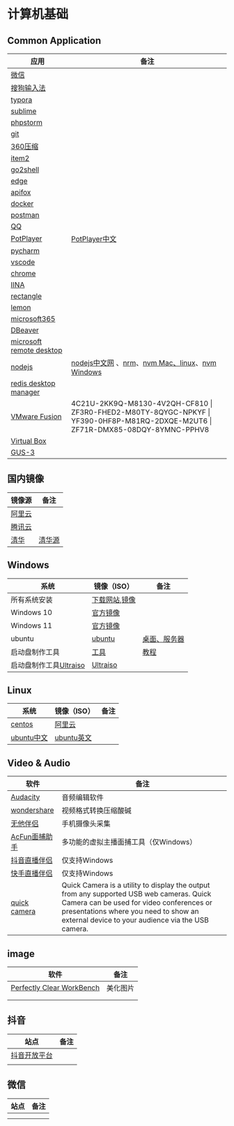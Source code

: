 # 计算机基础

## Common Application

| 应用                                                                                                  | 备注                                                                                                                                                                                     |
| ----------------------------------------------------------------------------------------------------- | ---------------------------------------------------------------------------------------------------------------------------------------------------------------------------------------- |
| [微信](https://weixin.qq.com/)                                                                        |                                                                                                                                                                                          |
| [搜狗输入法](https://shurufa.sogou.com/)                                                              |                                                                                                                                                                                          |
| [typora](https://www.typora.net/)                                                                     |                                                                                                                                                                                          |
| [sublime](https://www.sublimetext.com/download)                                                       |                                                                                                                                                                                          |
| [phpstorm](https://www.jetbrains.com.cn/phpstorm/download/)                                           |                                                                                                                                                                                          |
| [git](https://git-scm.com/download/win)                                                               |                                                                                                                                                                                          |
| [360压缩](https://yasuo.360.cn/)                                                                      |                                                                                                                                                                                          |
| [item2](https://iterm2.com/)                                                                          |                                                                                                                                                                                          |
| [go2shell](https://zipzapmac.com/Go2Shell)                                                            |                                                                                                                                                                                          |
| [edge](https://www.microsoft.com/zh-cn/edge/download?form=MA13FJ)                                     |                                                                                                                                                                                          |
| [apifox](https://www.baidu.com/s?ie=UTF-8&wd=apifox)                                                  |                                                                                                                                                                                          |
| [docker](https://www.docker.com/products/docker-desktop/)                                             |                                                                                                                                                                                          |
| [postman](https://www.postman.com/)                                                                   |                                                                                                                                                                                          |
| [QQ](https://im.qq.com/index/)                                                                        |                                                                                                                                                                                          |
| [PotPlayer](https://potplayer.tv/)                                                                    | [PotPlayer中文](https://potplayer.knkjnb.cn/index.html)                                                                                                                                  |
| [pycharm](https://www.jetbrains.com/pycharm/download/)                                                |                                                                                                                                                                                          |
| [vscode](https://code.visualstudio.com/)                                                              |                                                                                                                                                                                          |
| [chrome](https://www.google.cn/chrome/index.html)                                                     |                                                                                                                                                                                          |
| [IINA](https://www.iina.io/)                                                                          |                                                                                                                                                                                          |
| [rectangle](https://www.rectangleapp.com/)                                                            |                                                                                                                                                                                          |
| [lemon](https://lemon.qq.com/)                                                                        |                                                                                                                                                                                          |
| [microsoft365](https://www.microsoft.com/en-us/microsoft-365/download-office#download)                |                                                                                                                                                                                          |
| [DBeaver](https://dbeaver.io/download/)                                                               |                                                                                                                                                                                          |
| [microsoft remote desktop](https://apps.apple.com/us/app/microsoft-remote-desktop/id1295203466?mt=12) |                                                                                                                                                                                          |
| [nodejs](https://nodejs.org/en)                                                                       | [nodejs中文网](https://www.nodeapp.cn/) 、[nrm](https://github.com/Pana/nrm)、[nvm Mac、linux](https://github.com/nvm-sh/nvm)、[nvm Windows](https://github.com/coreybutler/nvm-windows) |
| [redis desktop manager](https://redis.io/insight/#insight-form)                                       |                                                                                                                                                                                          |
| [VMware Fusion](https://www.vmware.com/products/fusion/fusion-evaluation.html)                        | 4C21U-2KK9Q-M8130-4V2QH-CF810 \| ZF3R0-FHED2-M80TY-8QYGC-NPKYF \| YF390-0HF8P-M81RQ-2DXQE-M2UT6 \| ZF71R-DMX85-08DQY-8YMNC-PPHV8                                                         |
| [Virtual Box](https://www.virtualbox.org/wiki/Downloads)                                              |                                                                                                                                                                                          |
| [GUS-3](https://www.gns3.com/software/download)                                                       |                                                                                                                                                                                          |

## 国内镜像

| 镜像源                                         | 备注                        |
| ---------------------------------------------- | --------------------------- |
| [阿里云](https://developer.aliyun.com/mirror/) |                             |
| [腾讯云](https://mirrors.cloud.tencent.com/)   |                             |
| [清华](https://mirrors.tuna.tsinghua.edu.cn/)  | [清华源](https://tuna.moe/) |

## Windows

| 系统                                                          | 镜像（ISO）                                                                                                                                                                                                                                           | 备注                                                                       |
| ------------------------------------------------------------- | ----------------------------------------------------------------------------------------------------------------------------------------------------------------------------------------------------------------------------------------------------- | -------------------------------------------------------------------------- |
| 所有系统安装                                                  | [下载网站](https://support.microsoft.com/zh-cn/windows/%E5%88%9B%E5%BB%BA%E9%80%82%E7%94%A8%E4%BA%8E-windows-%E7%9A%84%E5%AE%89%E8%A3%85%E4%BB%8B%E8%B4%A8-99a58364-8c02-206f-aa6f-40c3b507420d),[镜像](https://www.microsoft.com/software-download/) |                                                                            |
| Windows 10                                                    | [官方镜像](https://www.microsoft.com/zh-cn/software-download/windows10ISO?4cd9df4f-deef-4431-9497-a04303f34986=True)                                                                                                                                  |                                                                            |
| Windows 11                                                    | [官方镜像](https://www.microsoft.com/en-us/software-download/windows11)                                                                                                                                                                               |                                                                            |
| ubuntu                                                        | [ubuntu](https://cn.ubuntu.com/download/desktop)                                                                                                                                                                                                      | [桌面、服务器](https://cn.ubuntu.com/download/alternative-downloads)       |
| 启动盘制作工具                                                | [工具](https://www.microsoft.com/zh-cn/software-download/windows10)                                                                                                                                                                                   | [教程](https://haokan.baidu.com/v?pd=wisenatural&vid=18213893339920742323) |
| 启动盘制作工具[Ultraiso](https://cn.ultraiso.net/xiazai.html) | [Ultraiso](https://cn.ultraiso.net/xiazai.html)                                                                                                                                                                                                       |                                                                            |

## Linux

| 系统                                         | 镜像（ISO）                                                                       | 备注 |
| -------------------------------------------- | --------------------------------------------------------------------------------- | ---- |
| [centos](https://www.centos.org/download/)   | [阿里云](http://mirrors.aliyun.com/centos/?spm=a2c6h.25603864.0.0.74092d1ce9qYmw) |      |
| [ubuntu中文](https://cn.ubuntu.com/download) | [ubuntu英文](https://ubuntu.com/download/server)                                  |      |

## Video & Audio

| 软件                                                                         | 备注                                                                                                                                                                                                                               |
| ---------------------------------------------------------------------------- | ---------------------------------------------------------------------------------------------------------------------------------------------------------------------------------------------------------------------------------- |
| [Audacity](https://www.audacityteam.org/)                                    | 音频编辑软件                                                                                                                                                                                                                       |
| [wondershare](https://videoconverter.wondershare.com/)                       | 视频格式转换压缩酸碱                                                                                                                                                                                                               |
| [无他伴侣](https://www.wuta-cam.com/)                                        | 手机摄像头采集                                                                                                                                                                                                                     |
| [AcFun面捕助手](https://www.acfun.cn/face-catcher)                           | 多功能的虚拟主播面捕工具（仅Windows）                                                                                                                                                                                              |
| [抖音直播伴侣](https://streamingtool.douyin.com/)                            | 仅支持Windows                                                                                                                                                                                                                      |
| [快手直播伴侣](https://live.kuaishou.com/live-partner)                       | 仅支持Windows                                                                                                                                                                                                                      |
| [quick camera](https://apps.apple.com/us/app/quick-camera/id598853070?mt=12) | Quick Camera is a utility to display the output from any supported USB web cameras. Quick Camera can be used for video conferences or presentations where you need to show an external device to your audience via the USB camera. |

## image

| 软件                                                                | 备注     |
| ------------------------------------------------------------------- | -------- |
| [Perfectly Clear WorkBench](https://allpcworld.com/appdownloading/) | 美化图片 |
|                                                                     |          |
|                                                                     |          |

## 抖音

| 站点                                                                              | 备注 |
| --------------------------------------------------------------------------------- | ---- |
| [抖音开放平台](https://developer.open-douyin.com/?is_new_connect=0&is_new_user=0) |      |
|                                                                                   |      |

## 微信

| 站点 | 备注 |
| ---- | ---- |
|      |      |
|      |      |
